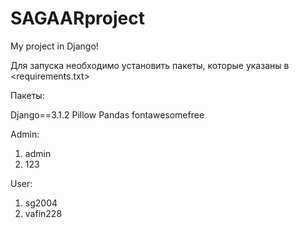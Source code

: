 # SAGAARproject

My project in Django!

Для запуска необходимо установить пакеты, которые указаны в <requirements.txt>

Пакеты:

Django==3.1.2
Pillow
Pandas
fontawesomefree


Admin:
1. admin
2. 123

User:
1. sg2004
2. vafin228
